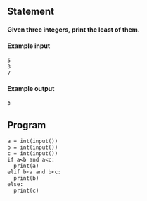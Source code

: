 ## Statement
#### Given three integers, print the least of them.

#### Example input
```
5
3
7
```
#### Example output
```
3
```
## Program
```
a = int(input())
b = int(input())
c = int(input())
if a<b and a<c:
  print(a)
elif b<a and b<c:
  print(b)
else:
  print(c)
```
